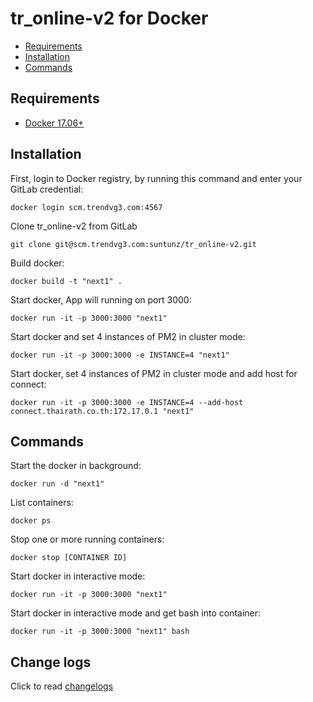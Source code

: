 # tr_online-v2 for Docker

- [Requirements](#requirements)
- [Installation](#installation)
- [Commands](#commands)

## Requirements

- [Docker 17.06+](https://www.docker.com/community-edition)

## Installation

First, login to Docker registry, by running this command and enter your GitLab credential:

    docker login scm.trendvg3.com:4567

Clone tr_online-v2 from GitLab

    git clone git@scm.trendvg3.com:suntunz/tr_online-v2.git

Build docker:

    docker build -t "next1" .

Start docker, App will running on port 3000:

    docker run -it -p 3000:3000 "next1"

Start docker and set 4 instances of PM2 in cluster mode:

    docker run -it -p 3000:3000 -e INSTANCE=4 "next1"

Start docker, set 4 instances of PM2 in cluster mode and add host for connect:

    docker run -it -p 3000:3000 -e INSTANCE=4 --add-host connect.thairath.co.th:172.17.0.1 "next1"

## Commands

Start the docker in background:

    docker run -d "next1"

List containers:

    docker ps

Stop one or more running containers:

    docker stop [CONTAINER ID]

Start docker in interactive mode:

    docker run -it -p 3000:3000 "next1"

Start docker in interactive mode and get bash into container:

    docker run -it -p 3000:3000 "next1" bash

## Change logs

Click to read [changelogs](CHANGELOG.MD)
